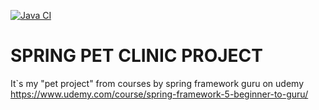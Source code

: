 [![Java CI](https://github.com/PVxDV/sfg-pet-clinic/actions/workflows/config.yml/badge.svg?branch=main)](https://github.com/PVxDV/sfg-pet-clinic/actions/workflows/config.yml)
# SPRING PET CLINIC PROJECT

It`s my "pet project" from courses by spring framework guru on udemy
https://www.udemy.com/course/spring-framework-5-beginner-to-guru/
